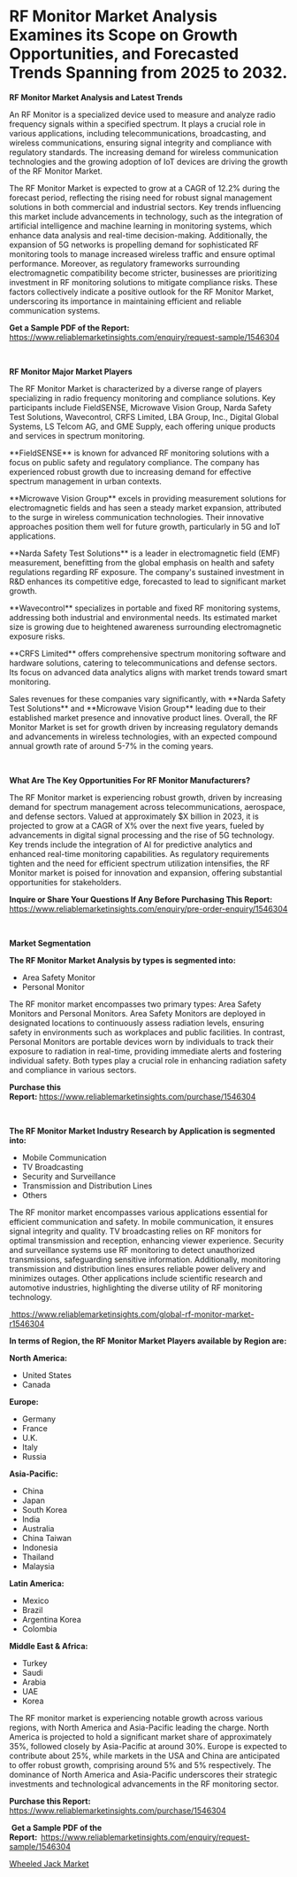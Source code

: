 <p><h1>RF Monitor Market Analysis Examines its Scope on Growth Opportunities, and Forecasted Trends Spanning from 2025 to 2032.</h1></p><p><strong>RF Monitor Market Analysis and Latest Trends</strong></p>
<p><p>An RF Monitor is a specialized device used to measure and analyze radio frequency signals within a specified spectrum. It plays a crucial role in various applications, including telecommunications, broadcasting, and wireless communications, ensuring signal integrity and compliance with regulatory standards. The increasing demand for wireless communication technologies and the growing adoption of IoT devices are driving the growth of the RF Monitor Market.</p><p>The RF Monitor Market is expected to grow at a CAGR of 12.2% during the forecast period, reflecting the rising need for robust signal management solutions in both commercial and industrial sectors. Key trends influencing this market include advancements in technology, such as the integration of artificial intelligence and machine learning in monitoring systems, which enhance data analysis and real-time decision-making. Additionally, the expansion of 5G networks is propelling demand for sophisticated RF monitoring tools to manage increased wireless traffic and ensure optimal performance. Moreover, as regulatory frameworks surrounding electromagnetic compatibility become stricter, businesses are prioritizing investment in RF monitoring solutions to mitigate compliance risks. These factors collectively indicate a positive outlook for the RF Monitor Market, underscoring its importance in maintaining efficient and reliable communication systems.</p></p>
<p><strong>Get a Sample PDF of the Report:&nbsp;</strong> <a href="https://www.reliablemarketinsights.com/enquiry/request-sample/1546304?utm_campaign=2111&utm_medium=2&utm_source=Github&utm_content=ia&utm_term=08042025&utm_id=rf-monitor">https://www.reliablemarketinsights.com/enquiry/request-sample/1546304</a></p>
<p>&nbsp;</p>
<p><strong>RF Monitor Major Market Players</strong></p>
<p><p>The RF Monitor Market is characterized by a diverse range of players specializing in radio frequency monitoring and compliance solutions. Key participants include FieldSENSE, Microwave Vision Group, Narda Safety Test Solutions, Wavecontrol, CRFS Limited, LBA Group, Inc., Digital Global Systems, LS Telcom AG, and GME Supply, each offering unique products and services in spectrum monitoring.</p><p>**FieldSENSE** is known for advanced RF monitoring solutions with a focus on public safety and regulatory compliance. The company has experienced robust growth due to increasing demand for effective spectrum management in urban contexts.</p><p>**Microwave Vision Group** excels in providing measurement solutions for electromagnetic fields and has seen a steady market expansion, attributed to the surge in wireless communication technologies. Their innovative approaches position them well for future growth, particularly in 5G and IoT applications.</p><p>**Narda Safety Test Solutions** is a leader in electromagnetic field (EMF) measurement, benefitting from the global emphasis on health and safety regulations regarding RF exposure. The company's sustained investment in R&D enhances its competitive edge, forecasted to lead to significant market growth.</p><p>**Wavecontrol** specializes in portable and fixed RF monitoring systems, addressing both industrial and environmental needs. Its estimated market size is growing due to heightened awareness surrounding electromagnetic exposure risks.</p><p>**CRFS Limited** offers comprehensive spectrum monitoring software and hardware solutions, catering to telecommunications and defense sectors. Its focus on advanced data analytics aligns with market trends toward smart monitoring.</p><p>Sales revenues for these companies vary significantly, with **Narda Safety Test Solutions** and **Microwave Vision Group** leading due to their established market presence and innovative product lines. Overall, the RF Monitor Market is set for growth driven by increasing regulatory demands and advancements in wireless technologies, with an expected compound annual growth rate of around 5-7% in the coming years.</p></p>
<p>&nbsp;</p>
<p><strong>What Are The Key Opportunities For RF Monitor Manufacturers?</strong></p>
<p><p>The RF Monitor market is experiencing robust growth, driven by increasing demand for spectrum management across telecommunications, aerospace, and defense sectors. Valued at approximately $X billion in 2023, it is projected to grow at a CAGR of X% over the next five years, fueled by advancements in digital signal processing and the rise of 5G technology. Key trends include the integration of AI for predictive analytics and enhanced real-time monitoring capabilities. As regulatory requirements tighten and the need for efficient spectrum utilization intensifies, the RF Monitor market is poised for innovation and expansion, offering substantial opportunities for stakeholders.</p></p>
<p><strong>Inquire or Share Your Questions If Any Before Purchasing This Report:</strong> <a href="https://www.reliablemarketinsights.com/enquiry/pre-order-enquiry/1546304?utm_campaign=2111&utm_medium=2&utm_source=Github&utm_content=ia&utm_term=08042025&utm_id=rf-monitor">https://www.reliablemarketinsights.com/enquiry/pre-order-enquiry/1546304</a></p>
<p>&nbsp;</p>
<p><strong>Market Segmentation</strong></p>
<p><strong>The RF Monitor Market Analysis by types is segmented into:</strong></p>
<p><ul><li>Area Safety Monitor</li><li>Personal Monitor</li></ul></p>
<p><p>The RF monitor market encompasses two primary types: Area Safety Monitors and Personal Monitors. Area Safety Monitors are deployed in designated locations to continuously assess radiation levels, ensuring safety in environments such as workplaces and public facilities. In contrast, Personal Monitors are portable devices worn by individuals to track their exposure to radiation in real-time, providing immediate alerts and fostering individual safety. Both types play a crucial role in enhancing radiation safety and compliance in various sectors.</p></p>
<p><strong>Purchase this Report:&nbsp;</strong><a href="https://www.reliablemarketinsights.com/purchase/1546304?utm_campaign=2111&utm_medium=2&utm_source=Github&utm_content=ia&utm_term=08042025&utm_id=rf-monitor">https://www.reliablemarketinsights.com/purchase/1546304</a></p>
<p>&nbsp;</p>
<p><strong>The RF Monitor Market Industry Research by Application is segmented into:</strong></p>
<p><ul><li>Mobile Communication</li><li>TV Broadcasting</li><li>Security and Surveillance</li><li>Transmission and Distribution Lines</li><li>Others</li></ul></p>
<p><p>The RF monitor market encompasses various applications essential for efficient communication and safety. In mobile communication, it ensures signal integrity and quality. TV broadcasting relies on RF monitors for optimal transmission and reception, enhancing viewer experience. Security and surveillance systems use RF monitoring to detect unauthorized transmissions, safeguarding sensitive information. Additionally, monitoring transmission and distribution lines ensures reliable power delivery and minimizes outages. Other applications include scientific research and automotive industries, highlighting the diverse utility of RF monitoring technology.</p></p>
<p><a href="https://www.reliablemarketinsights.com/global-rf-monitor-market-r1546304?utm_campaign=2111&utm_medium=2&utm_source=Github&utm_content=ia&utm_term=08042025&utm_id=rf-monitor">&nbsp;https://www.reliablemarketinsights.com/global-rf-monitor-market-r1546304</a></p>
<p><strong>In terms of Region, the RF Monitor Market Players available by Region are:</strong></p>
<p>
    <p> <strong> North America: </strong>
        <ul>
            <li>United States</li>
            <li>Canada</li>
        </ul>
        </p> 
    <p> <strong> Europe: </strong>
        <ul>
            <li>Germany</li>
            <li>France</li>
            <li>U.K.</li>
            <li>Italy</li>
            <li>Russia</li>
        </ul>
        </p> 
    <p> <strong> Asia-Pacific: </strong>
        <ul>
            <li>China</li>
            <li>Japan</li>
            <li>South Korea</li>
            <li>India</li>
            <li>Australia</li>
            <li>China Taiwan</li>
            <li>Indonesia</li>
            <li>Thailand</li>
            <li>Malaysia</li>
        </ul>
        </p> 
    <p> <strong> Latin America: </strong>
        <ul>
            <li>Mexico</li>
            <li>Brazil</li>
            <li>Argentina Korea</li>
            <li>Colombia</li>
        </ul>
        </p> 
    <p> <strong> Middle East & Africa: </strong>
        <ul>
            <li>Turkey</li>
            <li>Saudi</li>
            <li>Arabia</li>
            <li>UAE</li>
            <li>Korea</li>
        </ul>
    </p>
    </p>
<p><p>The RF monitor market is experiencing notable growth across various regions, with North America and Asia-Pacific leading the charge. North America is projected to hold a significant market share of approximately 35%, followed closely by Asia-Pacific at around 30%. Europe is expected to contribute about 25%, while markets in the USA and China are anticipated to offer robust growth, comprising around 5% and 5% respectively. The dominance of North America and Asia-Pacific underscores their strategic investments and technological advancements in the RF monitoring sector.</p></p>
<p><strong>Purchase this Report: </strong><a href="https://www.reliablemarketinsights.com/purchase/1546304?utm_campaign=2111&utm_medium=2&utm_source=Github&utm_content=ia&utm_term=08042025&utm_id=rf-monitor">https://www.reliablemarketinsights.com/purchase/1546304</a></p>
<p>&nbsp;<strong>Get a Sample PDF of the Report:&nbsp;&nbsp;</strong><a href="https://www.reliablemarketinsights.com/enquiry/request-sample/1546304?utm_campaign=2111&utm_medium=2&utm_source=Github&utm_content=ia&utm_term=08042025&utm_id=rf-monitor">https://www.reliablemarketinsights.com/enquiry/request-sample/1546304</a></p>
<p><strong></strong></p>
<p><p><a href="https://github.com/efialiurca/Market-Research-Report-List-1/blob/main/wheeled-jack-market.md?utm_campaign=2111&utm_medium=2&utm_source=Github&utm_content=ia&utm_term=08042025&utm_id=rf-monitor">Wheeled Jack Market</a></p></p>